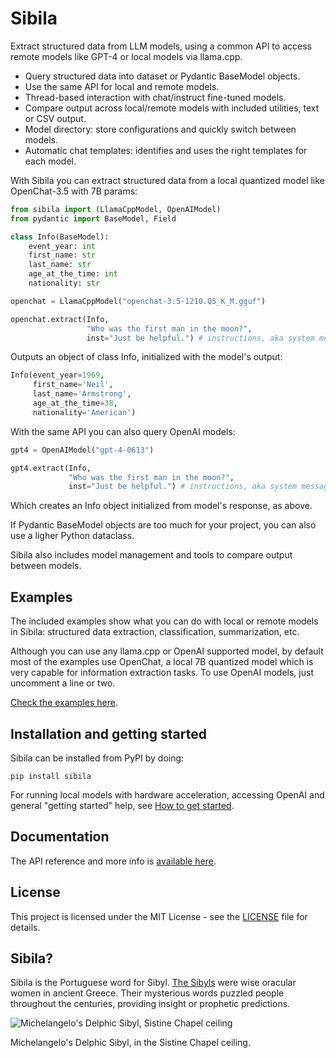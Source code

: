 # Sibila

Extract structured data from LLM models, using a common API to access remote models like GPT-4 or local models via llama.cpp.

- Query structured data into dataset or Pydantic BaseModel objects.
- Use the same API for local and remote models.
- Thread-based interaction with chat/instruct fine-tuned models.
- Compare output across local/remote models with included utilities, text or CSV output.
- Model directory: store configurations and quickly switch between models.
- Automatic chat templates: identifies and uses the right templates for each model.

With Sibila you can extract structured data from a local quantized model like OpenChat-3.5 with 7B params:

```python
from sibila import (LlamaCppModel, OpenAIModel)
from pydantic import BaseModel, Field

class Info(BaseModel):
    event_year: int
    first_name: str
    last_name: str
    age_at_the_time: int
    nationality: str

openchat = LlamaCppModel("openchat-3.5-1210.Q5_K_M.gguf")

openchat.extract(Info,
                 "Who was the first man in the moon?",
                 inst="Just be helpful.") # instructions, aka system message
```

Outputs an object of class Info, initialized with the model's output:

```python
Info(event_year=1969,
     first_name='Neil',
     last_name='Armstrong',
     age_at_the_time=38,
     nationality='American')
```


With the same API you can also query OpenAI models:

```python
gpt4 = OpenAIModel("gpt-4-0613")

gpt4.extract(Info,
             "Who was the first man in the moon?",
             inst="Just be helpful.") # instructions, aka system message
```

Which creates an Info object initialized from model's response, as above.

If Pydantic BaseModel objects are too much for your project, you can also use a ligher Python dataclass.

Sibila also includes model management and tools to compare output between models.


## Examples

The included examples show what you can do with local or remote models in Sibila: structured data extraction, classification, summarization, etc. 

Although you can use any llama.cpp or OpenAI supported model, by default most of the examples use OpenChat, a local 7B quantized model which is very capable for information extraction tasks. To use OpenAI models, just uncomment a line or two.

[Check the examples here](https://github.com/jndiogo/sibila/blob/main/examples/readme.md).



## Installation and getting started

Sibila can be installed from PyPI by doing:

```
pip install sibila
```

For running local models with hardware acceleration, accessing OpenAI and general "getting started" help, see [How to get started](https://jndiogo.github.io/sibila/getting-started/).



## Documentation

The API reference and more info is [available here](https://jndiogo.github.io/sibila/).


## License

This project is licensed under the MIT License - see the [LICENSE](https://github.com/jndiogo/sibila/blob/main/LICENSE) file for details.


## Sibila?

Sibila is the Portuguese word for Sibyl. [The Sibyls](https://en.wikipedia.org/wiki/Sibyl) were wise oracular women in ancient Greece. Their mysterious words puzzled people throughout the centuries, providing insight or prophetic predictions.

![Michelangelo's Delphic Sibyl, Sistine Chapel ceiling](https://upload.wikimedia.org/wikipedia/commons/thumb/1/19/DelphicSibylByMichelangelo.jpg/471px-DelphicSibylByMichelangelo.jpg)

Michelangelo's Delphic Sibyl, in the Sistine Chapel ceiling.

